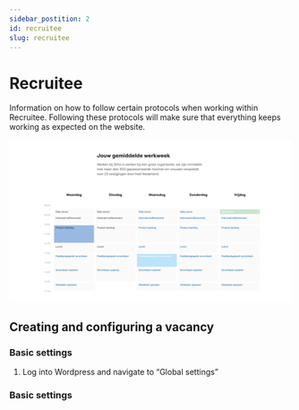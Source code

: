 ```yaml
---
sidebar_postition: 2
id: recruitee
slug: recruitee
---
```


# Recruitee

Information on how to follow certain protocols when working within Recruitee. Following these protocols will make sure that everything keeps working as expected on the website.

![IMAGE ALT TEXT HERE](../static/img/calendar-documentation-image.png)


## Creating and configuring a vacancy

### Basic settings

1. Log into Wordpress and navigate to “Global settings”


### Basic settings